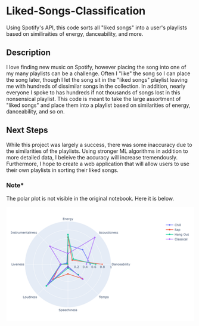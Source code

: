 # Liked-Songs-Classification
Using Spotify's API, this code sorts all "liked songs" into a user's playlists based on similiraities of energy, danceability, and more.

## Description
I love finding new music on Spotify, however placing the song into one of my many playlists can be a challenge. Often I "like" the song so I can place the song later, though I  let the song sit in the "liked songs" playlist leaving me with hundreds of dissimilar songs in the collection. In addition, nearly everyone I spoke to has hundreds if not thousands of songs lost in this nonsensical playlist. This code is meant to take the large assortment of "liked songs" and place them into a playlist based on similarities of energy, danceability, and so on.

## Next Steps
While this project was largely a success, there was some inaccuracy due to the similarities of the playlists. Using stronger ML algorithms in addition to more detailed data, I beleive the accuracy will increase tremendously. Furthermore, I hope to create a web application that will allow users to use their own playlists in sorting their liked songs.

### Note* 
The polar plot is not visible in the original notebook. Here it is below.

![alt-text](https://github.com/Mgbreslau37/Liked-Songs-Classification/blob/main/PolarPlot.png)
